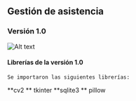 ## Gestión de asistencia

### Versión 1.0

![Alt text](image.png)

#### Librerías de la versión 1.0
    Se importaron las siguientes librerías:
**cv2
** tkinter
**sqlite3
** pillow
